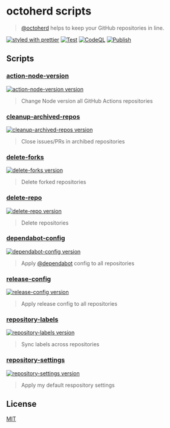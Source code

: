 # octoherd scripts

> [@octoherd](https://github.com/octoherd/) helps to keep your GitHub repositories in line.

[![styled with prettier](https://img.shields.io/badge/styled_with-prettier-ff69b4.svg)](https://github.com/prettier/prettier) [![Test](https://github.com/stoe/octoherd-scripts/workflows/Test/badge.svg)](https://github.com/stoe/octoherd-scripts/actions/workflows/test.yml) [![CodeQL](https://github.com/stoe/octoherd-scripts/actions/workflows/codeql.yml/badge.svg)](https://github.com/stoe/octoherd-scripts/actions/workflows/codeql.yml) [![Publish](https://github.com/stoe/octoherd-scripts/actions/workflows/publish.yml/badge.svg)](https://github.com/stoe/octoherd-scripts/actions/workflows/publish.yml)

## Scripts

### [action-node-version](scripts/action-node-version)

[![action-node-version version](https://img.shields.io/github/package-json/v/stoe/octoherd-scripts?filename=scripts%2Faction-node-version%2Fpackage.json)](https://github.com/stoe/octoherd-scripts/pkgs/npm/octoherd-script-action-node-version)

> Change Node version all GitHub Actions repositories

### [cleanup-archived-repos](scripts/cleanup-archived-repos)

[![cleanup-archived-repos version](https://img.shields.io/github/package-json/v/stoe/octoherd-scripts?filename=scripts%2Fcleanup-archived-repos%2Fpackage.json)](https://github.com/stoe/octoherd-scripts/pkgs/npm/octoherd-script-cleanup-archived-repos)

> Close issues/PRs in archibed repositories

### [delete-forks](scripts/delete-forks)

[![delete-forks version](https://img.shields.io/github/package-json/v/stoe/octoherd-scripts?filename=scripts%2Fdelete-forks%2Fpackage.json)](https://github.com/stoe/octoherd-scripts/pkgs/npm/octoherd-script-delete-forks)

> Delete forked repositories

### [delete-repo](scripts/delete-repo)

[![delete-repo version](https://img.shields.io/github/package-json/v/stoe/octoherd-scripts?filename=scripts%2Fdelete-repo%2Fpackage.json)](https://github.com/stoe/octoherd-scripts/pkgs/npm/octoherd-script-delete-repo)

> Delete repositories

### [dependabot-config](scripts/dependabot-config)

[![dependabot-config version](https://img.shields.io/github/package-json/v/stoe/octoherd-scripts?filename=scripts%2Fdependabot-config%2Fpackage.json)](https://github.com/stoe/octoherd-scripts/pkgs/npm/octoherd-script-dependabot-config)

> Apply [@dependabot](https://github.com/dependabot) config to all repositories

### [release-config](scripts/release-config)

[![release-config version](https://img.shields.io/github/package-json/v/stoe/octoherd-scripts?filename=scripts%2Frelease-config%2Fpackage.json)](https://github.com/stoe/octoherd-scripts/pkgs/npm/octoherd-script-release-config)

> Apply release config to all repositories

### [repository-labels](scripts/repository-labels)

[![repository-labels version](https://img.shields.io/github/package-json/v/stoe/octoherd-scripts?filename=scripts%2Frepository-labels%2Fpackage.json)](https://github.com/stoe/octoherd-scripts/pkgs/npm/octoherd-script-repository-labels)

> Sync labels across repositories

### [repository-settings](scripts/repository-settings)

[![repository-settings version](https://img.shields.io/github/package-json/v/stoe/octoherd-scripts?filename=scripts%2Frepository-settings%2Fpackage.json)](https://github.com/stoe/octoherd-scripts/pkgs/npm/octoherd-script-repository-settings)

> Apply my default respository settings

## License

[MIT](license)
